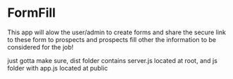 # FormFill
This app will alow the user/admin to create forms and share the secure link to these form to prospects and prospects fill other the information to be considered for the job!

just gotta make sure, dist folder contains server.js located at root, and js folder with app.js located at public